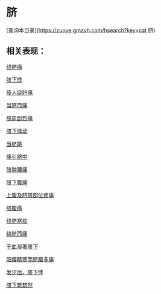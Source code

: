 # 脐
[查询本目录](https://zuoye.gmzyh.com/hsearch?key=cat 脐)

## 相关表现：

[绕脐痛](https://zuoye.gmzyh.com/search?key=绕脐痛)
[脐下悸](https://zuoye.gmzyh.com/search?key=脐下悸)
[瘦人绕脐痛](https://zuoye.gmzyh.com/search?key=瘦人绕脐痛)
[当脐而痛](https://zuoye.gmzyh.com/search?key=当脐而痛)
[脐周剧烈痛](https://zuoye.gmzyh.com/search?key=脐周剧烈痛)
[脐下悸动](https://zuoye.gmzyh.com/search?key=脐下悸动)
[当脐跳](https://zuoye.gmzyh.com/search?key=当脐跳)
[痛引脐中](https://zuoye.gmzyh.com/search?key=痛引脐中)
[脐肿腰痛](https://zuoye.gmzyh.com/search?key=脐肿腰痛)
[脐下腹痛](https://zuoye.gmzyh.com/search?key=脐下腹痛)
[上腹及脐周部位疼痛](https://zuoye.gmzyh.com/search?key=上腹及脐周部位疼痛)
[脐腹痛](https://zuoye.gmzyh.com/search?key=脐腹痛)
[绕脐寒疝](https://zuoye.gmzyh.com/search?key=绕脐寒疝)
[绕脐而痛](https://zuoye.gmzyh.com/search?key=绕脐而痛)
[干血凝著脐下](https://zuoye.gmzyh.com/search?key=干血凝著脐下)
[阳痿精寒而脐腹多痛](https://zuoye.gmzyh.com/search?key=阳痿精寒而脐腹多痛)
[发汗后，脐下悸](https://zuoye.gmzyh.com/search?key=发汗后，脐下悸)
[脐下筑筑然](https://zuoye.gmzyh.com/search?key=脐下筑筑然)